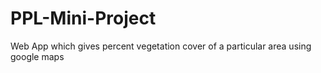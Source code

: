 # PPL-Mini-Project
Web App which gives percent vegetation cover of a particular area using google maps
